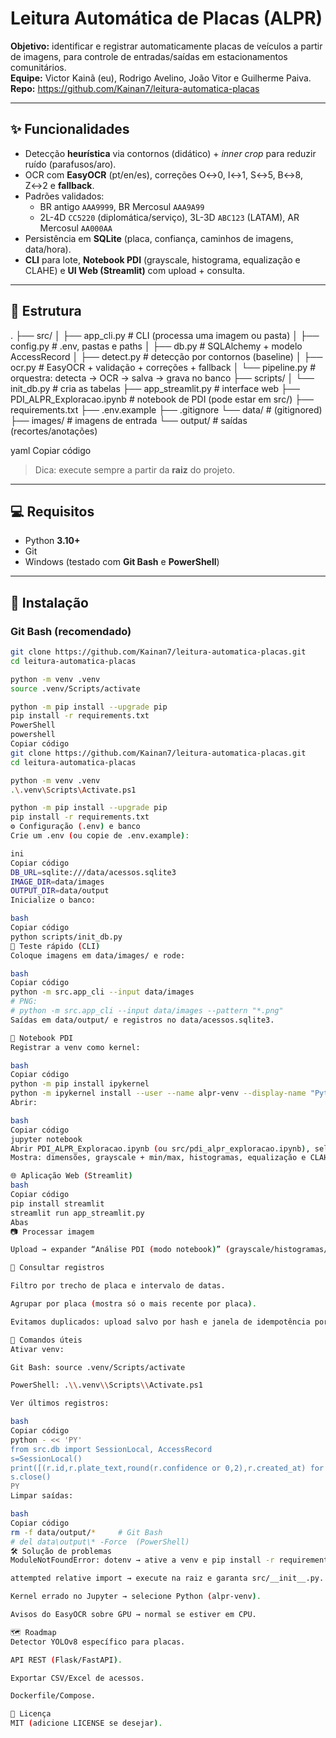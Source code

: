 # Leitura Automática de Placas (ALPR)

**Objetivo:** identificar e registrar automaticamente placas de veículos a partir de imagens, para controle de entradas/saídas em estacionamentos comunitários.  
**Equipe:** Victor Kainã (eu), Rodrigo Avelino, João Vitor e Guilherme Paiva.  
**Repo:** https://github.com/Kainan7/leitura-automatica-placas

---

## ✨ Funcionalidades
- Detecção **heurística** via contornos (didático) + *inner crop* para reduzir ruído (parafusos/aro).
- OCR com **EasyOCR** (pt/en/es), correções O↔0, I↔1, S↔5, B↔8, Z↔2 e **fallback**.
- Padrões validados:
  - BR antigo `AAA9999`, BR Mercosul `AAA9A99`
  - 2L-4D `CC5220` (diplomática/serviço), 3L-3D `ABC123` (LATAM), AR Mercosul `AA000AA`
- Persistência em **SQLite** (placa, confiança, caminhos de imagens, data/hora).
- **CLI** para lote, **Notebook PDI** (grayscale, histograma, equalização e CLAHE) e **UI Web (Streamlit)** com upload + consulta.

---

## 🧱 Estrutura
.
├── src/
│ ├── app_cli.py # CLI (processa uma imagem ou pasta)
│ ├── config.py # .env, pastas e paths
│ ├── db.py # SQLAlchemy + modelo AccessRecord
│ ├── detect.py # detecção por contornos (baseline)
│ ├── ocr.py # EasyOCR + validação + correções + fallback
│ └── pipeline.py # orquestra: detecta → OCR → salva → grava no banco
├── scripts/
│ └── init_db.py # cria as tabelas
├── app_streamlit.py # interface web
├── PDI_ALPR_Exploracao.ipynb # notebook de PDI (pode estar em src/)
├── requirements.txt
├── .env.example
├── .gitignore
└── data/ # (gitignored)
├── images/ # imagens de entrada
└── output/ # saídas (recortes/anotações)

yaml
Copiar código

> Dica: execute sempre a partir da **raiz** do projeto.

---

## 💻 Requisitos
- Python **3.10+**
- Git
- Windows (testado com **Git Bash** e **PowerShell**)

---

## 🚀 Instalação

### Git Bash (recomendado)
```bash
git clone https://github.com/Kainan7/leitura-automatica-placas.git
cd leitura-automatica-placas

python -m venv .venv
source .venv/Scripts/activate

python -m pip install --upgrade pip
pip install -r requirements.txt
PowerShell
powershell
Copiar código
git clone https://github.com/Kainan7/leitura-automatica-placas.git
cd leitura-automatica-placas

python -m venv .venv
.\.venv\Scripts\Activate.ps1

python -m pip install --upgrade pip
pip install -r requirements.txt
⚙️ Configuração (.env) e banco
Crie um .env (ou copie de .env.example):

ini
Copiar código
DB_URL=sqlite:///data/acessos.sqlite3
IMAGE_DIR=data/images
OUTPUT_DIR=data/output
Inicialize o banco:

bash
Copiar código
python scripts/init_db.py
🧪 Teste rápido (CLI)
Coloque imagens em data/images/ e rode:

bash
Copiar código
python -m src.app_cli --input data/images
# PNG:
# python -m src.app_cli --input data/images --pattern "*.png"
Saídas em data/output/ e registros no data/acessos.sqlite3.

📓 Notebook PDI
Registrar a venv como kernel:

bash
Copiar código
python -m pip install ipykernel
python -m ipykernel install --user --name alpr-venv --display-name "Python (alpr-venv)"
Abrir:

bash
Copiar código
jupyter notebook
Abrir PDI_ALPR_Exploracao.ipynb (ou src/pdi_alpr_exploracao.ipynb), selecionar o kernel Python (alpr-venv) e executar.
Mostra: dimensões, grayscale + min/max, histogramas, equalização e CLAHE, detecção/crop e OCR.

🌐 Aplicação Web (Streamlit)
bash
Copiar código
pip install streamlit
streamlit run app_streamlit.py
Abas
📷 Processar imagem

Upload → expander “Análise PDI (modo notebook)” (grayscale/histogramas/equalização/CLAHE/detecção/crop/candidatos) → Processar (salva por hash, roda pipeline e grava no banco).

🔎 Consultar registros

Filtro por trecho de placa e intervalo de datas.

Agrupar por placa (mostra só o mais recente por placa).

Evitamos duplicados: upload salvo por hash e janela de idempotência por (fonte+placa) na pipeline.

🧰 Comandos úteis
Ativar venv:

Git Bash: source .venv/Scripts/activate

PowerShell: .\\.venv\\Scripts\\Activate.ps1

Ver últimos registros:

bash
Copiar código
python - << 'PY'
from src.db import SessionLocal, AccessRecord
s=SessionLocal()
print([(r.id,r.plate_text,round(r.confidence or 0,2),r.created_at) for r in s.query(AccessRecord).order_by(AccessRecord.id.desc()).limit(10)])
s.close()
PY
Limpar saídas:

bash
Copiar código
rm -f data/output/*     # Git Bash
# del data\output\* -Force  (PowerShell)
🛠️ Solução de problemas
ModuleNotFoundError: dotenv → ative a venv e pip install -r requirements.txt.

attempted relative import → execute na raiz e garanta src/__init__.py.

Kernel errado no Jupyter → selecione Python (alpr-venv).

Avisos do EasyOCR sobre GPU → normal se estiver em CPU.

🗺️ Roadmap
Detector YOLOv8 específico para placas.

API REST (Flask/FastAPI).

Exportar CSV/Excel de acessos.

Dockerfile/Compose.

📄 Licença
MIT (adicione LICENSE se desejar).
